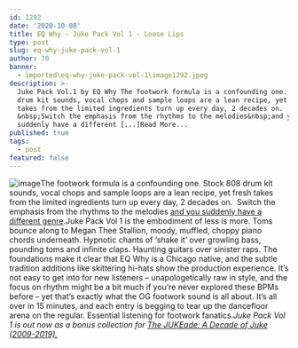 ```yaml
---
id: 1292
date: '2020-10-08'
title: EQ Why - Juke Pack Vol 1 - Loose Lips
type: post
slug: eq-why-juke-pack-vol-1
author: 70
banner:
  - imported\eq-why-juke-pack-vol-1\image1292.jpeg
description: >-
  Juke Pack Vol.1 by EQ Why The footwork formula is a confounding one. Stock 808
  drum kit sounds, vocal chops and sample loops are a lean recipe, yet fresh
  takes from the limited ingredients turn up every day, 2 decades on.
  &nbsp;Switch the emphasis from the rhythms to the melodies&nbsp;and you
  suddenly have a different [...]Read More...
published: true
tags:
  - post
featured: false
---
```

![image](../imported\eq-why-juke-pack-vol-1\image1292.jpeg)The footwork formula is a confounding one. Stock 808 drum kit sounds, vocal chops and sample loops are a lean recipe, yet fresh takes from the limited ingredients turn up every day, 2 decades on.  Switch the emphasis from the rhythms to the melodies [and you suddenly have a different genre](https://www.youtube.com/watch?v=REmZhFKmOmo).Juke Pack Vol 1 is the embodiment of less is more. Toms bounce along to Megan Thee Stallion, moody, muffled, choppy piano chords underneath. Hypnotic chants of ‘shake it’ over growling bass, pounding toms and infinite claps. Haunting guitars over sinister raps. The foundations make it clear that EQ Why is a Chicago native, and the subtle tradition additions like skittering hi-hats show the production experience. It’s not easy to get into for new listeners – unapologetically raw in style, and the focus on rhythm might be a bit much if you’re never explored these BPMs before – yet that’s exactly what the OG footwork sound is all about. It’s all over in 15 minutes, and each entry is begging to tear up the dancefloor arena on the regular. Essential listening for footwork fanatics._Juke Pack Vol 1 is out now as a bonus collection for [The JUKEade: A Decade of Juke (2009-2019).](https://eqwhy.bandcamp.com/album/the-jukeade-a-decade-of-juke-2009-2019)_